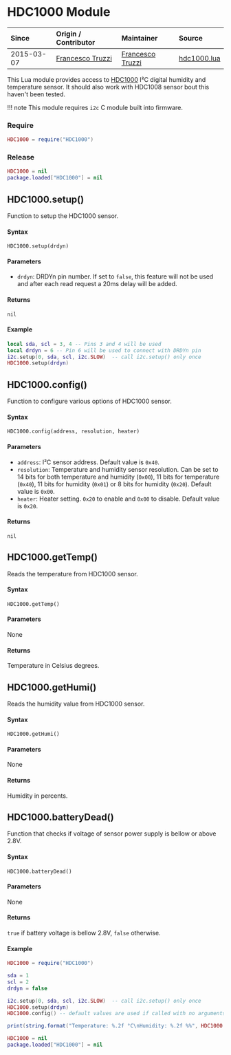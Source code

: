 # HDC1000 Module
| Since  | Origin / Contributor  | Maintainer  | Source  |
| :----- | :-------------------- | :---------- | :------ |
| 2015-03-07 | [Francesco Truzzi](https://github.com/ftruzzi) | [Francesco Truzzi](https://github.com/ftruzzi) | [hdc1000.lua](../../lua_modules/hdc1000/HDC1000.lua) |

This Lua module provides access to [HDC1000](https://www.ti.com/lit/ds/symlink/hdc1000.pdf) I²C digital humidity and temperature sensor. It should also work with HDC1008 sensor bout this haven't been tested.

!!! note
	This module requires `i2c` C module built into firmware.

### Require
```lua
HDC1000 = require("HDC1000")
```

### Release
```lua
HDC1000 = nil
package.loaded["HDC1000"] = nil
```

## HDC1000.setup()
Function to setup the HDC1000 sensor.

#### Syntax
`HDC1000.setup(drdyn)`

#### Parameters
- `drdyn`: DRDYn pin number. If set to `false`, this feature will not be used and after each read request a 20ms delay will be added.

#### Returns
`nil`

#### Example
```lua
local sda, scl = 3, 4 -- Pins 3 and 4 will be used
local drdyn = 6 -- Pin 6 will be used to connect with DRDYn pin
i2c.setup(0, sda, scl, i2c.SLOW)  -- call i2c.setup() only once
HDC1000.setup(drdyn)
```

## HDC1000.config()
Function to configure various options of HDC1000 sensor.

#### Syntax
`HDC1000.config(address, resolution, heater)`

#### Parameters
- `address`: I²C sensor address. Default value is `0x40`.
- `resolution`: Temperature and humidity sensor resolution. Can be set to 14 bits for both temperature and humidity (`0x00`), 11 bits for temperature (`0x40`), 11 bits for humidity (`0x01`) or 8 bits for humidity (`0x20`). Default value is `0x00`.
- `heater`: Heater setting. `0x20` to enable and `0x00` to disable. Default value is `0x20`.

#### Returns
`nil`

## HDC1000.getTemp()
Reads the temperature from HDC1000 sensor.

#### Syntax
`HDC1000.getTemp()`

#### Parameters
None

#### Returns
Temperature in Celsius degrees.

## HDC1000.getHumi()
Reads the humidity value from HDC1000 sensor.

#### Syntax
`HDC1000.getHumi()`

#### Parameters
None

#### Returns
Humidity in percents.

## HDC1000.batteryDead()
Function that checks if voltage of sensor power supply is bellow or above 2.8V.

#### Syntax
`HDC1000.batteryDead()`

#### Parameters
None

#### Returns
`true` if battery voltage is bellow 2.8V, `false` otherwise.

#### Example
```lua
HDC1000 = require("HDC1000")

sda = 1
scl = 2
drdyn = false

i2c.setup(0, sda, scl, i2c.SLOW)  -- call i2c.setup() only once
HDC1000.setup(drdyn)
HDC1000.config() -- default values are used if called with no arguments. prototype is config(address, resolution, heater)

print(string.format("Temperature: %.2f °C\nHumidity: %.2f %%", HDC1000.getTemp(), HDC1000.getHumi()))

HDC1000 = nil
package.loaded["HDC1000"] = nil
```
